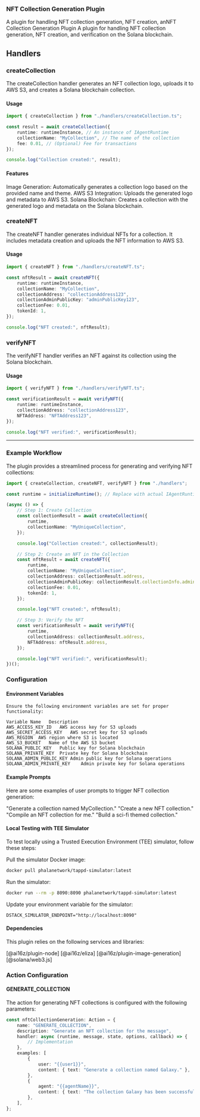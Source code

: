 ### NFT Collection Generation Plugin
A plugin for handling NFT collection generation, NFT creation, anNFT Collection Generation Plugin
A plugin for handling NFT collection generation, NFT creation, and verification on the Solana blockchain.

## Handlers
### createCollection
The createCollection handler generates an NFT collection logo, uploads it to AWS S3, and creates a Solana blockchain collection.

#### Usage
```typescript
import { createCollection } from "./handlers/createCollection.ts";

const result = await createCollection({
    runtime: runtimeInstance, // An instance of IAgentRuntime
    collectionName: "MyCollection", // The name of the collection
    fee: 0.01, // (Optional) Fee for transactions
});

console.log("Collection created:", result);
```
#### Features
Image Generation: Automatically generates a collection logo based on the provided name and theme.
AWS S3 Integration: Uploads the generated logo and metadata to AWS S3.
Solana Blockchain: Creates a collection with the generated logo and metadata on the Solana blockchain.
### createNFT
The createNFT handler generates individual NFTs for a collection. It includes metadata creation and uploads the NFT information to AWS S3.

#### Usage
```typescript
import { createNFT } from "./handlers/createNFT.ts";

const nftResult = await createNFT({
    runtime: runtimeInstance,
    collectionName: "MyCollection",
    collectionAddress: "collectionAddress123",
    collectionAdminPublicKey: "adminPublicKey123",
    collectionFee: 0.01,
    tokenId: 1,
});

console.log("NFT created:", nftResult);
```

### verifyNFT
The verifyNFT handler verifies an NFT against its collection using the Solana blockchain.

#### Usage
```typescript
import { verifyNFT } from "./handlers/verifyNFT.ts";

const verificationResult = await verifyNFT({
    runtime: runtimeInstance,
    collectionAddress: "collectionAddress123",
    NFTAddress: "NFTAddress123",
});

console.log("NFT verified:", verificationResult);
````
---

### Example Workflow
The plugin provides a streamlined process for generating and verifying NFT collections:

```typescript
import { createCollection, createNFT, verifyNFT } from "./handlers";

const runtime = initializeRuntime(); // Replace with actual IAgentRuntime initialization

(async () => {
    // Step 1: Create Collection
    const collectionResult = await createCollection({
        runtime,
        collectionName: "MyUniqueCollection",
    });

    console.log("Collection created:", collectionResult);

    // Step 2: Create an NFT in the Collection
    const nftResult = await createNFT({
        runtime,
        collectionName: "MyUniqueCollection",
        collectionAddress: collectionResult.address,
        collectionAdminPublicKey: collectionResult.collectionInfo.adminPublicKey,
        collectionFee: 0.01,
        tokenId: 1,
    });

    console.log("NFT created:", nftResult);

    // Step 3: Verify the NFT
    const verificationResult = await verifyNFT({
        runtime,
        collectionAddress: collectionResult.address,
        NFTAddress: nftResult.address,
    });

    console.log("NFT verified:", verificationResult);
})();
```

### Configuration

#### Environment Variables
```
Ensure the following environment variables are set for proper functionality:

Variable Name	Description
AWS_ACCESS_KEY_ID	AWS access key for S3 uploads
AWS_SECRET_ACCESS_KEY	AWS secret key for S3 uploads
AWS_REGION	AWS region where S3 is located
AWS_S3_BUCKET	Name of the AWS S3 bucket
SOLANA_PUBLIC_KEY	Public key for Solana blockchain
SOLANA_PRIVATE_KEY	Private key for Solana blockchain
SOLANA_ADMIN_PUBLIC_KEY	Admin public key for Solana operations
SOLANA_ADMIN_PRIVATE_KEY	Admin private key for Solana operations
```
#### Example Prompts
Here are some examples of user prompts to trigger NFT collection generation:

"Generate a collection named MyCollection."
"Create a new NFT collection."
"Compile an NFT collection for me."
"Build a sci-fi themed collection."


#### Local Testing with TEE Simulator
To test locally using a Trusted Execution Environment (TEE) simulator, follow these steps:

Pull the simulator Docker image:
``` bash
docker pull phalanetwork/tappd-simulator:latest
```
Run the simulator:

``` bash
docker run --rm -p 8090:8090 phalanetwork/tappd-simulator:latest
```
Update your environment variable for the simulator:

```env
DSTACK_SIMULATOR_ENDPOINT="http://localhost:8090"
```

#### Dependencies
This plugin relies on the following services and libraries:

[@ai16z/plugin-node]
[@ai16z/eliza]
[@ai16z/plugin-image-generation]
[@solana/web3.js]
### Action Configuration
#### GENERATE_COLLECTION
The action for generating NFT collections is configured with the following parameters:

```typescript
const nftCollectionGeneration: Action = {
    name: "GENERATE_COLLECTION",
    description: "Generate an NFT collection for the message",
    handler: async (runtime, message, state, options, callback) => {
        // Implementation
    },
    examples: [
        {
            user: "{{user1}}",
            content: { text: "Generate a collection named Galaxy." },
        },
        {
            agent: "{{agentName}}",
            content: { text: "The collection Galaxy has been successfully created." },
        },
    ],
};
```
